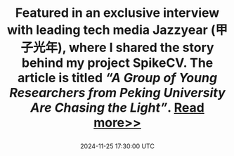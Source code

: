 ---
title: 
    <p>Featured in an exclusive interview with leading tech media <strong>Jazzyear (甲子光年)</strong>,  
    where I shared the story behind my project <strong>SpikeCV</strong>.  
    The article is titled <em>“A Group of Young Researchers from Peking University Are Chasing the Light”</em>.
    <a href="https://mmssai.com/archives/1138" target="_blank"> Read more>> </a> </p>
                                                                          
date: 2024-11-25 17:30:00 UTC
---